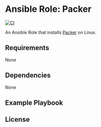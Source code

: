 # Ansible Role: Packer 
[![CI](https://github.com/skaary/ansible-role-packer/actions/workflows/ci.yml/badge.svg?branch=main&event=push)](https://github.com/skaary/ansible-role-packer/actions?query=workflow%3Ci)

An Ansible Role that installs [Packer](https://www.packer.io) on Linux.

## Requirements

None

## Dependencies

None

## Example Playbook


## License


